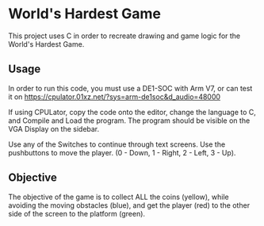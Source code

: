 # World's Hardest Game 
This project uses C in order to recreate drawing and game logic for the World's Hardest Game.

## Usage
In order to run this code, you must use a DE1-SOC with Arm V7, or can test it on https://cpulator.01xz.net/?sys=arm-de1soc&d_audio=48000

If using CPULator, copy the code onto the editor, change the language to C, and Compile and Load the program. The program should be visible on the VGA Display on the sidebar.

Use any of the Switches to continue through text screens. Use the pushbuttons to move the player. (0 - Down, 1 - Right, 2 - Left, 3 - Up).

## Objective
The objective of the game is to collect ALL the coins (yellow), while avoiding the moving obstacles (blue), and get the player (red) to the other side of the screen to the platform (green).
